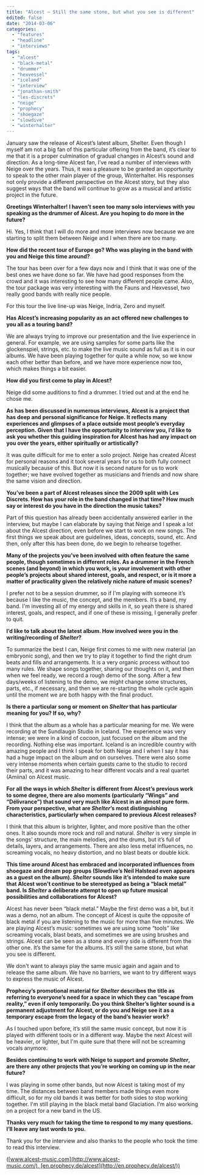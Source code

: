 ```yaml
---
title: "Alcest – Still the same stone, but what you see is different"
edited: false
date: "2014-03-06"
categories:
  - "features"
  - "headline"
  - "interviews"
tags:
  - "alcest"
  - "black-metal"
  - "drummer"
  - "hexvessel"
  - "iceland"
  - "interview"
  - "jonathan-smith"
  - "les-discrets"
  - "neige"
  - "prophecy"
  - "shoegaze"
  - "slowdive"
  - "winterhalter"
---
```


January saw the release of Alcest’s latest album, Shelter. Even though I myself am not a big fan of this particular offering from the band, it’s clear to me that it is a proper culmination of gradual changes in Alcest’s sound and direction. As a long-time Alcest fan, I’ve read a number of interviews with Neige over the years. Thus, it was a pleasure to be granted an opportunity to speak to the other main player of the group, Winterhalter. His responses not only provide a different perspective on the Alcest story, but they also suggest ways that the band will continue to grow as a musical and artistic project in the future.

**Greetings Winterhalter! I haven’t seen too many solo interviews with you speaking as the drummer of Alcest. Are you hoping to do more in the future?**

Hi. Yes, I think that I will do more and more interviews now because we are starting to split them between Neige and I when there are too many.

**How did the recent tour of Europe go? Who was playing in the band with you and Neige this time around?**

The tour has been over for a few days now and I think that it was one of the best ones we have done so far. We have had good responses from the crowd and it was interesting to see how many different people came. Also, the tour package was very interesting with the Fauns and Hexvessel, two really good bands with really nice people.

For this tour the live line-up was Neige, Indria, Zero and myself.

**Has Alcest’s increasing popularity as an act offered new challenges to you all as a touring band?**

We are always trying to improve our presentation and the live experience in general. For example, we are using samples for some parts like the glockenspiel, strings, etc. to make the live music sound as full as it is in our albums. We have been playing together for quite a while now, so we know each other better than before, and we have more experience now too, which makes things a bit easier.

**How did you first come to play in Alcest?** 

Neige did some auditions to find a drummer. I tried out and at the end he chose me.

**As has been discussed in numerous interviews, Alcest is a project that has deep and personal significance for Neige. It reflects many experiences and glimpses of a place outside most people’s everyday perception. Given that I have the opportunity to interview you, I’d like to ask you whether this guiding inspiration for Alcest has had any impact on you over the years, either spiritually or artistically?**

It was quite difficult for me to enter a solo project. Neige has created Alcest for personal reasons and it took several years for us to both fully connect musically because of this. But now it is second nature for us to work together; we have evolved together as musicians and friends and now share the same vision and direction.

**You’ve been a part of Alcest releases since the 2009 split with Les Discrets. How has your role in the band changed in that time? How much say or interest do you have in the direction the music takes?**

Part of this question has already been accidentally answered earlier in the interview, but maybe I can elaborate by saying that Neige and I speak a lot about the Alcest direction, even before we start to work on new songs. The first things we speak about are guidelines, ideas, concepts, sound, etc. And then, only after this has been done, do we begin to rehearse together.

**Many of the projects you’ve been involved with often feature the same people, though sometimes in different roles. As a drummer in the French scenes (and beyond) in which you work, is your involvement with other people’s projects about shared interest, goals, and respect, or is it more a matter of practicality given the relatively niche nature of music scenes?**

I prefer not to be a session drummer, so if I'm playing with someone it’s because I like the music, the concept, and the members. It’s a band, my band. I'm investing all of my energy and skills in it, so yeah there is shared interest, goals, and respect, and if one of these is missing, I generally prefer to quit.

**I’d like to talk about the latest album. How involved were you in the writing/recording of _Shelter_?**

To summarize the best I can, Neige first comes to me with new material (an embryonic song), and then we try to play it together to find the right drum beats and fills and arrangements. It is a very organic process without too many rules. We shape songs together, sharing our thoughts on it, and then when we feel ready, we record a rough demo of the song. After a few days/weeks of listening to the demo, we might change some structures, parts, etc., if necessary, and then we are re-starting the whole cycle again until the moment we are both happy with the final product.

**Is there a particular song or moment on _Shelter_ that has particular meaning for you? If so, why?**

I think that the album as a whole has a particular meaning for me. We were recording at the Sundlaugin Studio in Iceland. The experience was very intense; we were in a kind of cocoon, just focused on the album and the recording. Nothing else was important. Iceland is an incredible country with amazing people and I think I speak for both Neige and I when I say it has had a huge impact on the album and on ourselves. There were also some very intense moments when certain guests came to the studio to record their parts, and it was amazing to hear different vocals and a real quartet (Amiina) on Alcest music.

**For all the ways in which _Shelter_ is different from Alcest’s previous work to some degree, there are also moments (particularly “Wings” and “Délivrance”) that sound very much like Alcest in an almost pure form. From your perspective, what are _Shelter_’s most distinguishing characteristics, particularly when compared to previous Alcest releases?**

I think that this album is brighter, lighter, and more positive than the other ones. It also sounds more rock and roll and natural. _Shelter_ is very simple in the songs' structure, the main melodies, and the drums, but it’s full of details, layers, and arrangements. There are also less metal influences, no screaming vocals, no heavy distortion, and no blast beats or double kick.

**This time around Alcest has embraced and incorporated influences from shoegaze and dream pop groups (Slowdive’s Neil Halstead even appears as a guest on the album). _Shelter_ sounds like it’s intended to make sure that Alcest won’t continue to be stereotyped as being a “black metal” band. Is _Shelter_ a deliberate attempt to open up future musical possibilities and collaborations for Alcest?**

Alcest has never been “black metal.” Maybe the first demo was a bit, but it was a demo, not an album. The concept of Alcest is quite the opposite of black metal if you are listening to the music for more than five minutes. We are playing Alcest’s music: sometimes we are using some “tools” like screaming vocals, blast beats, and sometimes we are using brushes and strings. Alcest can be seen as a stone and every side is different from the other one. It’s the same for the albums. It’s still the same stone, but what you see is different.

We don't want to always play the same music again and again and to release the same album. We have no barriers, we want to try different ways to express the music of Alcest.

**Prophecy’s promotional material for _Shelter_ describes the title as referring to everyone’s need for a space in which they can “escape from reality,” even if only temporarily. Do you think Shelter’s lighter sound is a permanent adjustment for Alcest, or do you and Neige see it as a temporary escape from the legacy of the band’s heavier work?**

As I touched upon before, it’s still the same music concept, but now it is played with different tools or in a different way. Maybe the next Alcest will be heavier, or lighter, but I'm quite sure that there will not be screaming vocals anymore.

**Besides continuing to work with Neige to support and promote _Shelter_, are there any other projects that you’re working on coming up in the near future?**

I was playing in some other bands, but now Alcest is taking most of my time. The distances between band members made things even more difficult, so for my old bands it was better for both sides to stop working together. I'm still playing in the black metal band Glaciation. I’m also working on a project for a new band in the US.

**Thanks very much for taking the time to respond to my many questions. I’ll leave any last words to you.**

Thank you for the interview and also thanks to the people who took the time to read this interview.

([www.alcest-music.com](http://www.alcest-music.com/), [en.prophecy.de/alcest](http://en.prophecy.de/alcest/))
